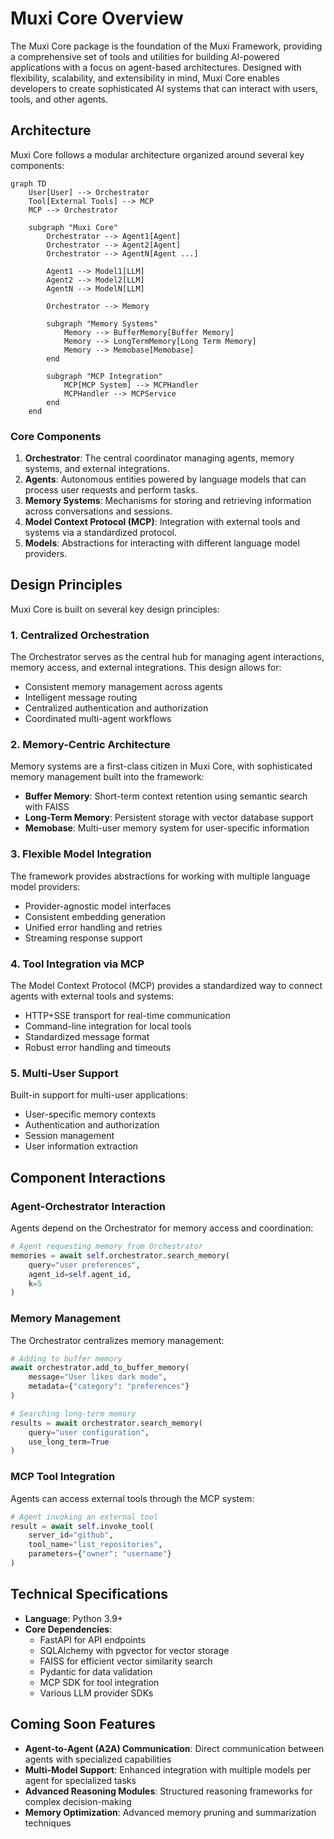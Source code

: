 # Muxi Core Overview

The Muxi Core package is the foundation of the Muxi Framework, providing a comprehensive set of tools and utilities for building AI-powered applications with a focus on agent-based architectures. Designed with flexibility, scalability, and extensibility in mind, Muxi Core enables developers to create sophisticated AI systems that can interact with users, tools, and other agents.

## Architecture

Muxi Core follows a modular architecture organized around several key components:

```mermaid
graph TD
    User[User] --> Orchestrator
    Tool[External Tools] --> MCP
    MCP --> Orchestrator

    subgraph "Muxi Core"
        Orchestrator --> Agent1[Agent]
        Orchestrator --> Agent2[Agent]
        Orchestrator --> AgentN[Agent ...]

        Agent1 --> Model1[LLM]
        Agent2 --> Model2[LLM]
        AgentN --> ModelN[LLM]

        Orchestrator --> Memory

        subgraph "Memory Systems"
            Memory --> BufferMemory[Buffer Memory]
            Memory --> LongTermMemory[Long Term Memory]
            Memory --> Memobase[Memobase]
        end

        subgraph "MCP Integration"
            MCP[MCP System] --> MCPHandler
            MCPHandler --> MCPService
        end
    end
```

### Core Components

1. **Orchestrator**: The central coordinator managing agents, memory systems, and external integrations.
2. **Agents**: Autonomous entities powered by language models that can process user requests and perform tasks.
3. **Memory Systems**: Mechanisms for storing and retrieving information across conversations and sessions.
4. **Model Context Protocol (MCP)**: Integration with external tools and systems via a standardized protocol.
5. **Models**: Abstractions for interacting with different language model providers.

## Design Principles

Muxi Core is built on several key design principles:

### 1. Centralized Orchestration

The Orchestrator serves as the central hub for managing agent interactions, memory access, and external integrations. This design allows for:

- Consistent memory management across agents
- Intelligent message routing
- Centralized authentication and authorization
- Coordinated multi-agent workflows

### 2. Memory-Centric Architecture

Memory systems are a first-class citizen in Muxi Core, with sophisticated memory management built into the framework:

- **Buffer Memory**: Short-term context retention using semantic search with FAISS
- **Long-Term Memory**: Persistent storage with vector database support
- **Memobase**: Multi-user memory system for user-specific information

### 3. Flexible Model Integration

The framework provides abstractions for working with multiple language model providers:

- Provider-agnostic model interfaces
- Consistent embedding generation
- Unified error handling and retries
- Streaming response support

### 4. Tool Integration via MCP

The Model Context Protocol (MCP) provides a standardized way to connect agents with external tools and systems:

- HTTP+SSE transport for real-time communication
- Command-line integration for local tools
- Standardized message format
- Robust error handling and timeouts

### 5. Multi-User Support

Built-in support for multi-user applications:

- User-specific memory contexts
- Authentication and authorization
- Session management
- User information extraction

## Component Interactions

### Agent-Orchestrator Interaction

Agents depend on the Orchestrator for memory access and coordination:

```python
# Agent requesting memory from Orchestrator
memories = await self.orchestrator.search_memory(
    query="user preferences",
    agent_id=self.agent_id,
    k=5
)
```

### Memory Management

The Orchestrator centralizes memory management:

```python
# Adding to buffer memory
await orchestrator.add_to_buffer_memory(
    message="User likes dark mode",
    metadata={"category": "preferences"}
)

# Searching long-term memory
results = await orchestrator.search_memory(
    query="user configuration",
    use_long_term=True
)
```

### MCP Tool Integration

Agents can access external tools through the MCP system:

```python
# Agent invoking an external tool
result = await self.invoke_tool(
    server_id="github",
    tool_name="list_repositories",
    parameters={"owner": "username"}
)
```

## Technical Specifications

- **Language**: Python 3.9+
- **Core Dependencies**:
  - FastAPI for API endpoints
  - SQLAlchemy with pgvector for vector storage
  - FAISS for efficient vector similarity search
  - Pydantic for data validation
  - MCP SDK for tool integration
  - Various LLM provider SDKs

## Coming Soon Features

- **Agent-to-Agent (A2A) Communication**: Direct communication between agents with specialized capabilities
- **Multi-Model Support**: Enhanced integration with multiple models per agent for specialized tasks
- **Advanced Reasoning Modules**: Structured reasoning frameworks for complex decision-making
- **Memory Optimization**: Advanced memory pruning and summarization techniques
